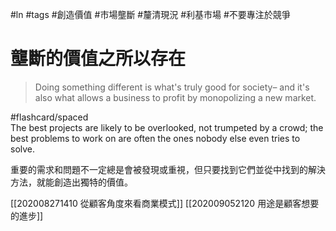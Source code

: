 #ln #tags #創造價值 #市場壟斷 #釐清現況 #利基市場 #不要專注於競爭 
# 壟斷的價值之所以存在
> Doing something different is what's truly good for society– and it's also what allows a business to profit by monopolizing a new market.

#flashcard/spaced  
The best projects are likely to be overlooked, not trumpeted by a crowd; the best problems to work on are often the ones nobody else even tries to solve.

重要的需求和問題不一定總是會被發現或重視，但只要找到它們並從中找到的解決方法，就能創造出獨特的價值。

[[202008271410 從顧客角度來看商業模式]]
[[202009052120 用途是顧客想要的進步]]